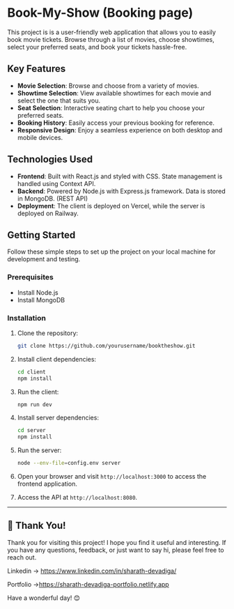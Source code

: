 # Book-My-Show (Booking page)

This project is is a user-friendly web application that allows you to easily book movie tickets. Browse through a list of movies, choose showtimes, select your preferred seats, and book your tickets hassle-free.

## Key Features

- **Movie Selection**: Browse and choose from a variety of movies.
- **Showtime Selection**: View available showtimes for each movie and select the one that suits you.
- **Seat Selection**: Interactive seating chart to help you choose your preferred seats.
- **Booking History**: Easily access your previous booking for reference.
- **Responsive Design**: Enjoy a seamless experience on both desktop and mobile devices.

## Technologies Used

- **Frontend**: Built with React.js and styled with CSS. State management is handled using Context API.
- **Backend**: Powered by Node.js with Express.js framework. Data is stored in MongoDB. (REST API)
- **Deployment**: The client is deployed on Vercel, while the server is deployed on Railway.

## Getting Started

Follow these simple steps to set up the project on your local machine for development and testing.

### Prerequisites

- Install Node.js
- Install MongoDB

### Installation

1. Clone the repository:

   ```sh
   git clone https://github.com/yourusername/booktheshow.git
   ```

2. Install client dependencies:

   ```sh
   cd client
   npm install
   ```

3. Run the client:

   ```sh
   npm run dev
   ```

4. Install server dependencies:

   ```sh
   cd server
   npm install
   ```

5. Run the server:

   ```sh
   node --env-file=config.env server
   ```

6. Open your browser and visit `http://localhost:3000` to access the frontend application.

7. Access the API at `http://localhost:8080`.

---

## 🌟 Thank You!

Thank you for visiting this project! I hope you find it useful and interesting. If you have any questions, feedback, or just want to say hi, please feel free to reach out.

Linkedin -> https://www.linkedin.com/in/sharath-devadiga/

Portfolio ->https://sharath-devadiga-portfolio.netlify.app

Have a wonderful day! 😊
